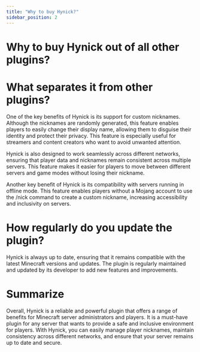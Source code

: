 ```yaml
---
title: "Why to buy Hynick?"
sidebar_position: 2
---
```


# Why to buy Hynick out of all other plugins?

# What separates it from other plugins?
One of the key benefits of Hynick is its support for custom nicknames. Although the nicknames are randomly generated, this feature enables players to easily change their display name, allowing them to disguise their identity and protect their privacy. This feature is especially useful for streamers and content creators who want to avoid unwanted attention.

Hynick is also designed to work seamlessly across different networks, ensuring that player data and nicknames remain consistent across multiple servers. This feature makes it easier for players to move between different servers and game modes without losing their nickname.

Another key benefit of Hynick is its compatibility with servers running in offline mode. This feature enables players without a Mojang account to use the /nick command to create a custom nickname, increasing accessibility and inclusivity on servers.

# How regularly do you update the plugin?
Hynick is always up to date, ensuring that it remains compatible with the latest Minecraft versions and updates. The plugin is regularly maintained and updated by its developer to add new features and improvements.

# Summarize 
Overall, Hynick is a reliable and powerful plugin that offers a range of benefits for Minecraft server administrators and players. It is a must-have plugin for any server that wants to provide a safe and inclusive environment for players. With Hynick, you can easily manage player nicknames, maintain consistency across different networks, and ensure that your server remains up to date and secure.